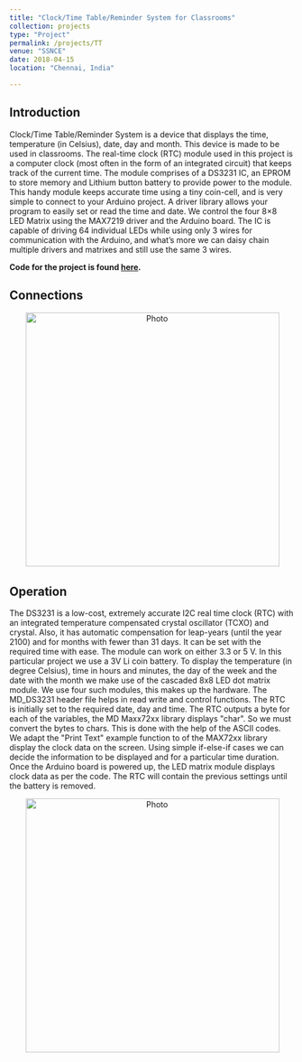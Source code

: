 ```yaml
---
title: "Clock/Time Table/Reminder System for Classrooms"
collection: projects
type: "Project"
permalink: /projects/TT
venue: "SSNCE"
date: 2018-04-15
location: "Chennai, India"

--- 
```


## Introduction

Clock/Time Table/Reminder System is a device that displays the time, temperature (in Celsius), date, day and month. This device is made to be used in classrooms.
The real-time clock (RTC) module used in this project is a computer clock (most often in the form of an integrated circuit) that keeps track of the current time. 
The module comprises of a DS3231 IC, an EPROM to store memory and Lithium button battery to provide power to the module. 
This handy module keeps accurate time using a tiny coin-cell, and is very simple to connect to your Arduino project. 
A driver library allows your program to easily set or read the time and date. We control the four 8×8 LED Matrix using the MAX7219 driver and the Arduino board. 
The IC is capable of driving 64 individual LEDs while using only 3 wires for communication with the Arduino, and what’s more we can daisy chain multiple 
drivers and matrixes and still use the same 3 wires.

**Code for the project is found [here](https://github.com/marjerie/LEDmatrix-timetable).**

## Connections

<p align="center">
  <img src="https://marjerie.github.io/files/TT_con.jpg?raw=true" alt="Photo" style="width: 450px;"/> 
</p>

## Operation

The DS3231 is a low-cost, extremely accurate I2C real time clock (RTC) with an integrated temperature compensated crystal oscillator (TCXO) and crystal. 
Also, it has automatic compensation for leap-years (until the year 2100) and for months with fewer than 31 days. It can be set with the required time with ease. 
The module can work on either 3.3 or 5 V. In this particular project we use a 3V Li coin battery. To display the temperature (in  degree Celsius), time in hours and minutes, 
the day of the week and the date with the month we make use of the cascaded 8x8 LED dot matrix module. We use four such modules, this makes up the hardware. 
The MD_DS3231 header file helps in read write and control functions. The RTC is initially set to the required date, day and time. 
The RTC outputs a byte for each of the variables, the MD Maxx72xx library displays "char". So we must convert the bytes to chars. 
This is done with the help of the ASCII codes. We adapt the "Print Text" example function to of the MAX72xx library display the clock data on the screen. 
Using simple if-else-if cases we can decide the information to be displayed and for a particular time duration. Once the Arduino board is powered up, 
the LED matrix module displays clock data as per the code. The RTC will contain the previous settings until the battery is removed.

<p align="center">
  <img src="https://marjerie.github.io/files/TT_werk.jpg?raw=true" alt="Photo" style="width: 450px;"/> 
</p>
